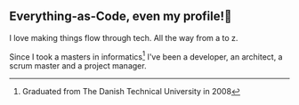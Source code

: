 ## Everything-as-Code, even my profile!👋

I love making things flow through tech. All the way from a to z. 

Since I took a masters in informatics[^DTU] I've been a developer, an architect, a scrum master and a project manager.

[^DTU]: Graduated from The Danish Technical University in 2008

<!--
**assofohdz/assofohdz** is a ✨ _special_ ✨ repository because its `README.md` (this file) appears on your GitHub profile.

Here are some ideas to get you started:

- 🔭 I’m currently working on ...
- 🌱 I’m currently learning ...
- 👯 I’m looking to collaborate on ...
- 🤔 I’m looking for help with ...
- 💬 Ask me about ...
- 📫 How to reach me: ...
- 😄 Pronouns: ...
- ⚡ Fun fact: ...
-->
